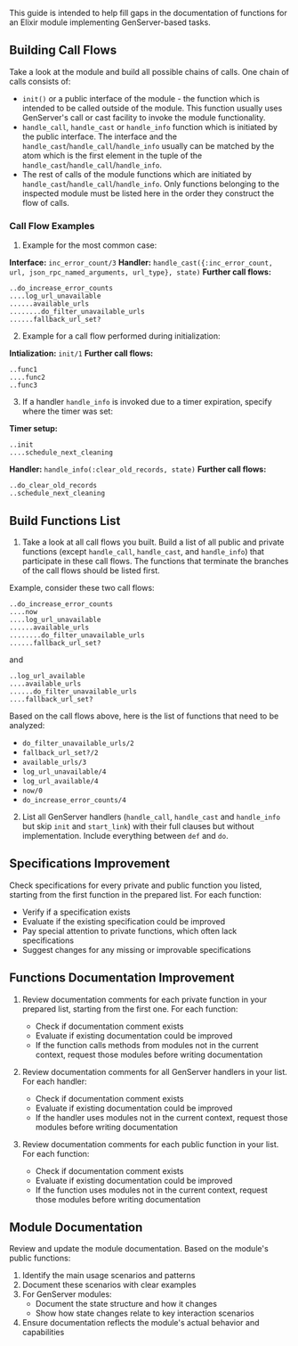 This guide is intended to help fill gaps in the documentation of functions for an Elixir module implementing GenServer-based tasks.

## Building Call Flows

Take a look at the module and build all possible chains of calls. One chain of calls consists of:
- `init()` or a public interface of the module - the function which is intended to be called outside of the module. This function usually uses GenServer's call or cast facility to invoke the module functionality.
- `handle_call`, `handle_cast` or `handle_info` function which is initiated by the public interface. The interface and the `handle_cast`/`handle_call`/`handle_info` usually can be matched by the atom which is the first element in the tuple of the `handle_cast`/`handle_call`/`handle_info`.
- The rest of calls of the module functions which are initiated by `handle_cast`/`handle_call`/`handle_info`. Only functions belonging to the inspected module must be listed here in the order they construct the flow of calls.

### Call Flow Examples

1. Example for the most common case:

**Interface:** `inc_error_count/3`
**Handler:** `handle_cast({:inc_error_count, url, json_rpc_named_arguments, url_type}, state)`
**Further call flows:**
```
..do_increase_error_counts
....log_url_unavailable
......available_urls
........do_filter_unavailable_urls
......fallback_url_set?
```

2. Example for a call flow performed during initialization:

**Intialization:** `init/1`
**Further call flows:**
```
..func1
....func2
..func3
```

3. If a handler `handle_info` is invoked due to a timer expiration, specify where the timer was set:

**Timer setup:**
```
..init
....schedule_next_cleaning
```
**Handler:** `handle_info(:clear_old_records, state)`
**Further call flows:**
```
..do_clear_old_records
..schedule_next_cleaning
```

## Build Functions List

1. Take a look at all call flows you built. Build a list of all public and private functions (except `handle_call`, `handle_cast`, and `handle_info`) that participate in these call flows. The functions that terminate the branches of the call flows should be listed first.

Example, consider these two call flows:

```
..do_increase_error_counts
....now
....log_url_unavailable
......available_urls
........do_filter_unavailable_urls
......fallback_url_set?
```

and

```
..log_url_available
....available_urls
......do_filter_unavailable_urls
....fallback_url_set?
```

Based on the call flows above, here is the list of functions that need to be analyzed:

- `do_filter_unavailable_urls/2`
- `fallback_url_set?/2`
- `available_urls/3`
- `log_url_unavailable/4`
- `log_url_available/4`
- `now/0`
- `do_increase_error_counts/4`

2. List all GenServer handlers (`handle_call`, `handle_cast` and `handle_info` but skip `init` and `start_link`) with their full clauses but without implementation. Include everything between `def` and `do`.

## Specifications Improvement

Check specifications for every private and public function you listed, starting from the first function in the prepared list. For each function:
   - Verify if a specification exists
   - Evaluate if the existing specification could be improved
   - Pay special attention to private functions, which often lack specifications
   - Suggest changes for any missing or improvable specifications

## Functions Documentation Improvement

1. Review documentation comments for each private function in your prepared list, starting from the first one. For each function:
   - Check if documentation comment exists
   - Evaluate if existing documentation could be improved
   - If the function calls methods from modules not in the current context, request those modules before writing documentation

2. Review documentation comments for all GenServer handlers in your list. For each handler:
   - Check if documentation comment exists
   - Evaluate if existing documentation could be improved
   - If the handler uses modules not in the current context, request those modules before writing documentation

3. Review documentation comments for each public function in your list. For each function:
   - Check if documentation comment exists
   - Evaluate if existing documentation could be improved
   - If the function uses modules not in the current context, request those modules before writing documentation

## Module Documentation

Review and update the module documentation. Based on the module's public functions:
1. Identify the main usage scenarios and patterns
2. Document these scenarios with clear examples
3. For GenServer modules:
   - Document the state structure and how it changes
   - Show how state changes relate to key interaction scenarios
4. Ensure documentation reflects the module's actual behavior and capabilities
